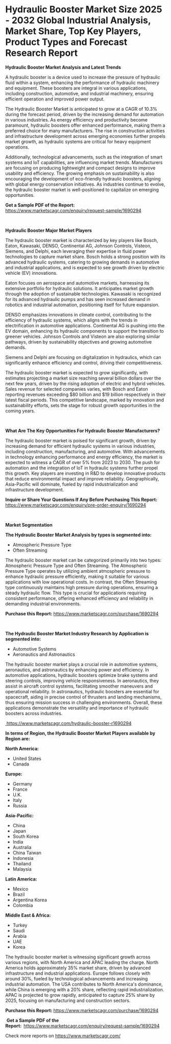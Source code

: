 <p><h1>Hydraulic Booster Market Size 2025 - 2032 Global Industrial Analysis, Market Share, Top Key Players, Product Types and Forecast Research Report</h1></p><p><strong>Hydraulic Booster Market Analysis and Latest Trends</strong></p>
<p><p>A hydraulic booster is a device used to increase the pressure of hydraulic fluid within a system, enhancing the performance of hydraulic machinery and equipment. These boosters are integral in various applications, including construction, automotive, and industrial machinery, ensuring efficient operation and improved power output.</p><p>The Hydraulic Booster Market is anticipated to grow at a CAGR of 10.3% during the forecast period, driven by the increasing demand for automation in various industries. As energy efficiency and productivity become paramount, hydraulic boosters offer enhanced performance, making them a preferred choice for many manufacturers. The rise in construction activities and infrastructure development across emerging economies further propels market growth, as hydraulic systems are critical for heavy equipment operations.</p><p>Additionally, technological advancements, such as the integration of smart systems and IoT capabilities, are influencing market trends. Manufacturers are focusing on producing lightweight and compact designs to improve usability and efficiency. The growing emphasis on sustainability is also encouraging the development of eco-friendly hydraulic boosters, aligning with global energy conservation initiatives. As industries continue to evolve, the hydraulic booster market is well-positioned to capitalize on emerging opportunities.</p></p>
<p><strong>Get a Sample PDF of the Report:&nbsp;</strong> <a href="https://www.marketscagr.com/enquiry/request-sample/1690294?utm_campaign=2796&utm_medium=2&utm_source=Github&utm_content=ia&utm_term=10042025&utm_id=hydraulic-booster">https://www.marketscagr.com/enquiry/request-sample/1690294</a></p>
<p>&nbsp;</p>
<p><strong>Hydraulic Booster Major Market Players</strong></p>
<p><p>The hydraulic booster market is characterized by key players like Bosch, Eaton, Kawasaki, DENSO, Continental AG, Johnson Controls, Visteon, Siemens, and Delphi, each leveraging their expertise in fluid power technologies to capture market share. Bosch holds a strong position with its advanced hydraulic systems, catering to growing demands in automotive and industrial applications, and is expected to see growth driven by electric vehicle (EV) innovations.</p><p>Eaton focuses on aerospace and automotive markets, harnessing its extensive portfolio for hydraulic solutions. It anticipates market growth through the adoption of sustainable technologies. Kawasaki is recognized for its advanced hydraulic pumps and has seen increased demand in robotics and industrial automation, positioning itself for future expansion.</p><p>DENSO emphasizes innovations in climate control, contributing to the efficiency of hydraulic systems, which aligns with the trends in electrification in automotive applications. Continental AG is pushing into the EV domain, enhancing its hydraulic components to support the transition to greener vehicles. Johnson Controls and Visteon are also exploring similar pathways, driven by sustainability objectives and growing automotive demands.</p><p>Siemens and Delphi are focusing on digitalization in hydraulics, which can significantly enhance efficiency and control, driving their competitiveness.</p><p>The hydraulic booster market is expected to grow significantly, with estimates projecting a market size reaching several billion dollars over the next few years, driven by the rising adoption of electric and hybrid vehicles. Sales revenue for selected companies varies, with Bosch and Eaton reporting revenues exceeding $80 billion and $19 billion respectively in their latest fiscal periods. This competitive landscape, marked by innovation and sustainability efforts, sets the stage for robust growth opportunities in the coming years.</p></p>
<p>&nbsp;</p>
<p><strong>What Are The Key Opportunities For Hydraulic Booster Manufacturers?</strong></p>
<p><p>The hydraulic booster market is poised for significant growth, driven by increasing demand for efficient hydraulic systems in various industries, including construction, manufacturing, and automotive. With advancements in technology enhancing performance and energy efficiency, the market is expected to witness a CAGR of over 5% from 2023 to 2030. The push for automation and the integration of IoT in hydraulic systems further propel this growth. Key players are investing in R&D to develop innovative products that reduce environmental impact and improve reliability. Geographically, Asia-Pacific will dominate, fueled by rapid industrialization and infrastructure development.</p></p>
<p><strong>Inquire or Share Your Questions If Any Before Purchasing This Report:</strong> <a href="https://www.marketscagr.com/enquiry/pre-order-enquiry/1690294?utm_campaign=2796&utm_medium=2&utm_source=Github&utm_content=ia&utm_term=10042025&utm_id=hydraulic-booster">https://www.marketscagr.com/enquiry/pre-order-enquiry/1690294</a></p>
<p>&nbsp;</p>
<p><strong>Market Segmentation</strong></p>
<p><strong>The Hydraulic Booster Market Analysis by types is segmented into:</strong></p>
<p><ul><li>Atmospheric Pressure Type</li><li>Often Streaming</li></ul></p>
<p><p>The hydraulic booster market can be categorized primarily into two types: Atmospheric Pressure Type and Often Streaming. The Atmospheric Pressure Type operates by utilizing ambient atmospheric pressure to enhance hydraulic pressure efficiently, making it suitable for various applications with low operational costs. In contrast, the Often Streaming type continuously maintains high pressure during operations, ensuring a steady hydraulic flow. This type is crucial for applications requiring consistent performance, offering enhanced efficiency and reliability in demanding industrial environments.</p></p>
<p><strong>Purchase this Report:&nbsp;</strong><a href="https://www.marketscagr.com/purchase/1690294?utm_campaign=2796&utm_medium=2&utm_source=Github&utm_content=ia&utm_term=10042025&utm_id=hydraulic-booster">https://www.marketscagr.com/purchase/1690294</a></p>
<p>&nbsp;</p>
<p><strong>The Hydraulic Booster Market Industry Research by Application is segmented into:</strong></p>
<p><ul><li>Automotive Systems</li><li>Aeronautics and Astronautics</li></ul></p>
<p><p>The hydraulic booster market plays a crucial role in automotive systems, aeronautics, and astronautics by enhancing power and efficiency. In automotive applications, hydraulic boosters optimize brake systems and steering controls, improving vehicle responsiveness. In aeronautics, they assist in aircraft control systems, facilitating smoother maneuvers and operational reliability. In astronautics, hydraulic boosters are essential for spacecraft, aiding in precise control of thrusters and landing mechanisms, thus ensuring mission success in challenging environments. Overall, these applications demonstrate the versatility and importance of hydraulic boosters across industries.</p></p>
<p><a href="https://www.marketscagr.com/hydraulic-booster-r1690294?utm_campaign=2796&utm_medium=2&utm_source=Github&utm_content=ia&utm_term=10042025&utm_id=hydraulic-booster">&nbsp;https://www.marketscagr.com/hydraulic-booster-r1690294</a></p>
<p><strong>In terms of Region, the Hydraulic Booster Market Players available by Region are:</strong></p>
<p>
    <p> <strong> North America: </strong>
        <ul>
            <li>United States</li>
            <li>Canada</li>
        </ul>
        </p> 
    <p> <strong> Europe: </strong>
        <ul>
            <li>Germany</li>
            <li>France</li>
            <li>U.K.</li>
            <li>Italy</li>
            <li>Russia</li>
        </ul>
        </p> 
    <p> <strong> Asia-Pacific: </strong>
        <ul>
            <li>China</li>
            <li>Japan</li>
            <li>South Korea</li>
            <li>India</li>
            <li>Australia</li>
            <li>China Taiwan</li>
            <li>Indonesia</li>
            <li>Thailand</li>
            <li>Malaysia</li>
        </ul>
        </p> 
    <p> <strong> Latin America: </strong>
        <ul>
            <li>Mexico</li>
            <li>Brazil</li>
            <li>Argentina Korea</li>
            <li>Colombia</li>
        </ul>
        </p> 
    <p> <strong> Middle East & Africa: </strong>
        <ul>
            <li>Turkey</li>
            <li>Saudi</li>
            <li>Arabia</li>
            <li>UAE</li>
            <li>Korea</li>
        </ul>
    </p>
    </p>
<p><p>The hydraulic booster market is witnessing significant growth across various regions, with North America and APAC leading the charge. North America holds approximately 35% market share, driven by advanced infrastructure and industrial applications. Europe follows closely with around 30%, fueled by technological advancements and increasing industrial automation. The USA contributes to North America's dominance, while China is emerging with a 20% share, reflecting rapid industrialization. APAC is projected to grow rapidly, anticipated to capture 25% share by 2025, focusing on manufacturing and construction sectors.</p></p>
<p><strong>Purchase this Report: </strong><a href="https://www.marketscagr.com/purchase/1690294?utm_campaign=2796&utm_medium=2&utm_source=Github&utm_content=ia&utm_term=10042025&utm_id=hydraulic-booster">https://www.marketscagr.com/purchase/1690294</a></p>
<p>&nbsp;<strong>Get a Sample PDF of the Report:&nbsp;&nbsp;</strong><a href="https://www.marketscagr.com/enquiry/request-sample/1690294?utm_campaign=2796&utm_medium=2&utm_source=Github&utm_content=ia&utm_term=10042025&utm_id=hydraulic-booster">https://www.marketscagr.com/enquiry/request-sample/1690294</a></p>
<p><strong></strong></p>
<p>Check more reports on <a href="https://www.marketscagr.com/?utm_campaign=2796&utm_medium=2&utm_source=Github&utm_content=ia&utm_term=10042025&utm_id=hydraulic-booster">https://www.marketscagr.com/</a></p>